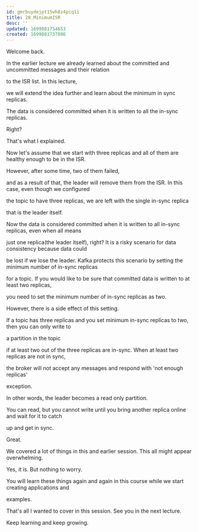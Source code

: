```yaml
---
id: gmrbuydejpt15wh8z4pcq1i
title: 28_MinimumISR
desc: ''
updated: 1699881754653
created: 1699881737086
---
```

Welcome back.

In the earlier lecture we already learned about the committed and uncommitted messages and their relation

to the ISR list. In this lecture,

we will extend the idea further and learn about the minimum in sync replicas.

The data is considered committed when it is written to all the in-sync replicas.

Right?

That's what I explained.

Now let's assume that we start with three replicas and all of them are healthy enough to be in the ISR.

However, after some time, two of them failed,

and as a result of that, the leader will remove them from the ISR. In this case, even though we configured

the topic to have three replicas, we are left with the single in-sync replica

that is the leader itself.

Now the data is considered committed when it is written to all in-sync replicas, even when all means

just one replica(the leader itself), right? It is a risky scenario for data consistency because data could

be lost if we lose the leader. Kafka protects this scenario by setting the minimum number of in-sync replicas

for a topic. If you would like to be sure that committed data is written to at least two replicas,

you need to set the minimum number of in-sync replicas as two.

However, there is a side effect of this setting.

If a topic has three replicas and you set minimum in-sync replicas to two, then you can only write to

a partition in the topic

if at least two out of the three replicas are in-sync. When at least two replicas are not in sync,

the broker will not accept any messages and respond with 'not enough replicas'

exception.

In other words, the leader becomes a read only partition.

You can read, but you cannot write until you bring another replica online and wait for it to catch

up and get in sync.

Great.

We covered a lot of things in this and earlier session. This all might appear overwhelming.

Yes, it is. But nothing to worry.

You will learn these things again and again in this course while we start creating applications and

examples.

That's all I wanted to cover in this session. See you in the next lecture.

Keep learning and keep growing.